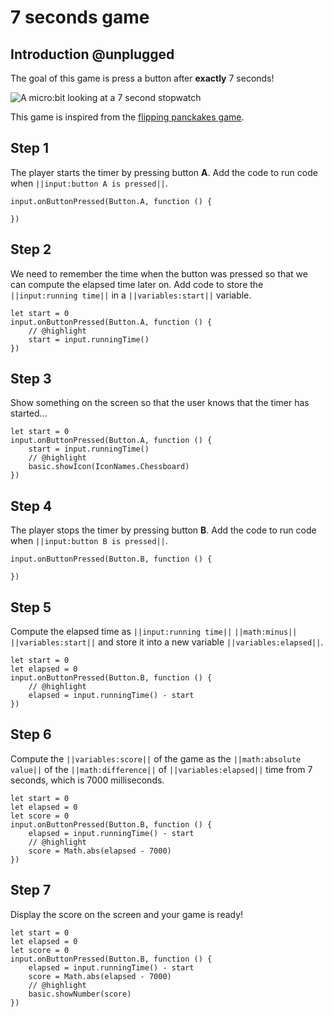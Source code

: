 # 7 seconds game

## Introduction @unplugged

The goal of this game is press a button after **exactly** 7 seconds!

![A micro:bit looking at a 7 second stopwatch](/static/mb/projects/7-seconds.png)

This game is inspired from the [flipping panckakes game](https://www.elecfreaks.com/blog/post/flipping-pancakes-microbit-game.html).

## Step 1

The player starts the timer by pressing button **A**. Add the code to run code when ``||input:button A is pressed||``.

```blocks
input.onButtonPressed(Button.A, function () {
	
})
```

## Step 2

We need to remember the time when the button was pressed so that we can compute the elapsed time later on.
Add code to store the ``||input:running time||`` in a ``||variables:start||`` variable.

```blocks
let start = 0
input.onButtonPressed(Button.A, function () {
    // @highlight
    start = input.runningTime()
})
```

## Step 3

Show something on the screen so that the user knows that the timer has started...

```blocks
let start = 0
input.onButtonPressed(Button.A, function () {
    start = input.runningTime()
    // @highlight
    basic.showIcon(IconNames.Chessboard)
})
```

## Step 4

The player stops the timer by pressing button **B**. Add the code to run code when ``||input:button B is pressed||``.

```blocks
input.onButtonPressed(Button.B, function () {
	
})
```

## Step 5

Compute the elapsed time as ``||input:running time||`` ``||math:minus||`` ``||variables:start||`` and store it into a new variable ``||variables:elapsed||``.

```blocks
let start = 0
let elapsed = 0
input.onButtonPressed(Button.B, function () {
    // @highlight
    elapsed = input.runningTime() - start
})
```

## Step 6

Compute the ``||variables:score||`` of the game as the ``||math:absolute value||`` of the ``||math:difference||`` of ``||variables:elapsed||`` time from 7 seconds, which is 7000 milliseconds.

```blocks
let start = 0
let elapsed = 0
let score = 0
input.onButtonPressed(Button.B, function () {
    elapsed = input.runningTime() - start
    // @highlight
    score = Math.abs(elapsed - 7000)
})
```

## Step 7

Display the score on the screen and your game is ready!

```blocks
let start = 0
let elapsed = 0
let score = 0
input.onButtonPressed(Button.B, function () {
    elapsed = input.runningTime() - start
    score = Math.abs(elapsed - 7000)
    // @highlight
    basic.showNumber(score)
})
```

